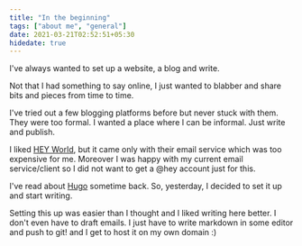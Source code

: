 ```yaml
---
title: "In the beginning"
tags: ["about me", "general"]
date: 2021-03-21T02:52:51+05:30
hidedate: true
---
```


I've always wanted to set up a website, a blog and write.

Not that I had something to say online, I just wanted to blabber and share bits and pieces from time to time.

I've tried out a few blogging platforms before but never stuck with them. They were too formal. I wanted a place where I can be informal. Just write and publish.

I liked [HEY World](https://hey.com/world/), but it came only with their email service which was too expensive for me. Moreover I was happy with my current email service/client so I did not want to get a @hey account just for this.

I've read about [Hugo](https://gohugo.io/) sometime back. So, yesterday, I decided to set it up and start writing.

Setting this up was easier than I thought and I liked writing here better. I don't even have to draft emails. I just have to write markdown in some editor and push to git! and I get to host it on my own domain :)

